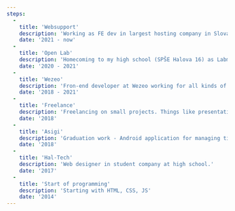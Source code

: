 ```yaml
---
steps:
  - 
    title: 'Websupport'
    description: 'Working as FE dev in largest hosting company in Slovakia. '
    date: '2021 - now'
  - 
    title: 'Open Lab'
    description: 'Homecoming to my high school (SPŠE Halova 16) as Labmaster (teacher). Teaching a small class of students programming in JS with Vue.'
    date: '2020 - 2021'
  - 
    title: 'Wezeo'
    description: 'Fron-end developer at Wezeo working for all kinds of clients. Initially working in Angular + Ionic. Then I help migrate the company to the new stack Vue + Ionic'
    date: '2018 - 2021'
  -
    title: 'Freelance'
    description: 'Freelancing on small projects. Things like presentation site for local businesses, nothing huge just drilling my skills.'
    date: '2018'
  -
    title: 'Asigi'
    description: 'Graduation work - Android application for managing time. Win 3 place at Young Creator 2018 in Nitra'
    date: '2018'
  -
    title: 'Hal-Tech'
    description: 'Web designer in student company at high school.'
    date: '2017'
  -
    title: 'Start of programming'
    description: 'Starting with HTML, CSS, JS'
    date: '2014'
---
```

